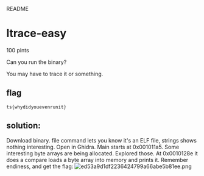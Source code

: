 README

# ltrace-easy
100 pints

Can you run the binary?

You may have to trace it or something.

## flag
```shell
ts{whydidyouevenrunit}
```

## solution:
Download binary. file command lets you know it's an ELF file, strings shows nothing interesting. Open in Ghidra. Main starts at 0x001011a5. Some interesting byte arrays are being allocated. Explored those. At 0x0010128e it does a compare loads a byte array into memory and prints it. Remember endiness, and get the flag:
![ed53a9d1df2236424799a66abe5b81ee.png](../../../../_resources/90aa3b8f878a4816afdaffce0f4f2daa.png)


